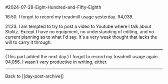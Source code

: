 #2024-07-28-Eight-Hundred-and-Fifty-Eighth

16:50.  I forgot to record my treadmill usage yesterday.  94,039.

21:23.  I am tempted to try to post a video to Youtube where I talk about Stolitz.  Except I have no equipment, no understanding of editing, and no current planning as to what I'd say.  It's a very weak thought that lacks the will to carry it through.

---
(This part added the next day.)  I forgot to record my treadmill usage again.  94,056.  I wasn't very productive in writing, either.

---
Back to [[day-post-archive]]